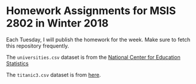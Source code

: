 # Homework Assignments for MSIS 2802 in Winter 2018

Each Tuesday, I will publish the homework for the week. Make sure to fetch this repository frequently. 

The `universities.csv` dataset is from the [National Center for
Education Statistics](https://nces.ed.gov/ipeds/datacenter/DataFiles.aspx)

The `titanic3.csv` dataset is from [here](http://biostat.mc.vanderbilt.edu/wiki/pub/Main/DataSets/titanic3info.txt). 
